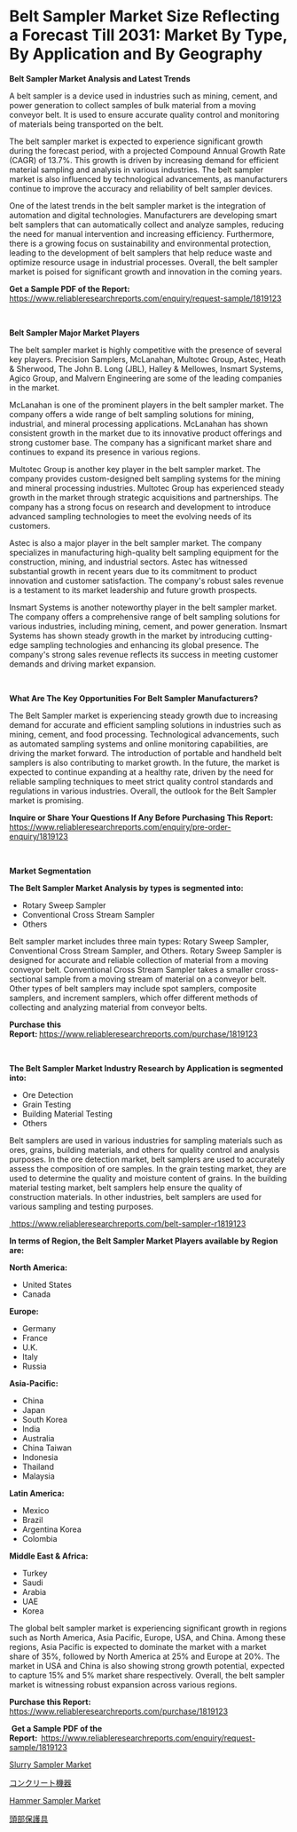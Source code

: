 <p><h1>Belt Sampler Market Size Reflecting a Forecast Till 2031: Market By Type, By Application and By Geography</h1></p><p><strong>Belt Sampler Market Analysis and Latest Trends</strong></p>
<p><p>A belt sampler is a device used in industries such as mining, cement, and power generation to collect samples of bulk material from a moving conveyor belt. It is used to ensure accurate quality control and monitoring of materials being transported on the belt.</p><p>The belt sampler market is expected to experience significant growth during the forecast period, with a projected Compound Annual Growth Rate (CAGR) of 13.7%. This growth is driven by increasing demand for efficient material sampling and analysis in various industries. The belt sampler market is also influenced by technological advancements, as manufacturers continue to improve the accuracy and reliability of belt sampler devices.</p><p>One of the latest trends in the belt sampler market is the integration of automation and digital technologies. Manufacturers are developing smart belt samplers that can automatically collect and analyze samples, reducing the need for manual intervention and increasing efficiency. Furthermore, there is a growing focus on sustainability and environmental protection, leading to the development of belt samplers that help reduce waste and optimize resource usage in industrial processes. Overall, the belt sampler market is poised for significant growth and innovation in the coming years.</p></p>
<p><strong>Get a Sample PDF of the Report:&nbsp;</strong> <a href="https://www.reliableresearchreports.com/enquiry/request-sample/1819123">https://www.reliableresearchreports.com/enquiry/request-sample/1819123</a></p>
<p>&nbsp;</p>
<p><strong>Belt Sampler Major Market Players</strong></p>
<p><p>The belt sampler market is highly competitive with the presence of several key players. Precision Samplers, McLanahan, Multotec Group, Astec, Heath & Sherwood, The John B. Long (JBL), Halley & Mellowes, Insmart Systems, Agico Group, and Malvern Engineering are some of the leading companies in the market.</p><p>McLanahan is one of the prominent players in the belt sampler market. The company offers a wide range of belt sampling solutions for mining, industrial, and mineral processing applications. McLanahan has shown consistent growth in the market due to its innovative product offerings and strong customer base. The company has a significant market share and continues to expand its presence in various regions.</p><p>Multotec Group is another key player in the belt sampler market. The company provides custom-designed belt sampling systems for the mining and mineral processing industries. Multotec Group has experienced steady growth in the market through strategic acquisitions and partnerships. The company has a strong focus on research and development to introduce advanced sampling technologies to meet the evolving needs of its customers.</p><p>Astec is also a major player in the belt sampler market. The company specializes in manufacturing high-quality belt sampling equipment for the construction, mining, and industrial sectors. Astec has witnessed substantial growth in recent years due to its commitment to product innovation and customer satisfaction. The company's robust sales revenue is a testament to its market leadership and future growth prospects.</p><p>Insmart Systems is another noteworthy player in the belt sampler market. The company offers a comprehensive range of belt sampling solutions for various industries, including mining, cement, and power generation. Insmart Systems has shown steady growth in the market by introducing cutting-edge sampling technologies and enhancing its global presence. The company's strong sales revenue reflects its success in meeting customer demands and driving market expansion.</p></p>
<p>&nbsp;</p>
<p><strong>What Are The Key Opportunities For Belt Sampler Manufacturers?</strong></p>
<p><p>The Belt Sampler market is experiencing steady growth due to increasing demand for accurate and efficient sampling solutions in industries such as mining, cement, and food processing. Technological advancements, such as automated sampling systems and online monitoring capabilities, are driving the market forward. The introduction of portable and handheld belt samplers is also contributing to market growth. In the future, the market is expected to continue expanding at a healthy rate, driven by the need for reliable sampling techniques to meet strict quality control standards and regulations in various industries. Overall, the outlook for the Belt Sampler market is promising.</p></p>
<p><strong>Inquire or Share Your Questions If Any Before Purchasing This Report:</strong> <a href="https://www.reliableresearchreports.com/enquiry/pre-order-enquiry/1819123">https://www.reliableresearchreports.com/enquiry/pre-order-enquiry/1819123</a></p>
<p>&nbsp;</p>
<p><strong>Market Segmentation</strong></p>
<p><strong>The Belt Sampler Market Analysis by types is segmented into:</strong></p>
<p><ul><li>Rotary Sweep Sampler</li><li>Conventional Cross Stream Sampler</li><li>Others</li></ul></p>
<p><p>Belt sampler market includes three main types: Rotary Sweep Sampler, Conventional Cross Stream Sampler, and Others. Rotary Sweep Sampler is designed for accurate and reliable collection of material from a moving conveyor belt. Conventional Cross Stream Sampler takes a smaller cross-sectional sample from a moving stream of material on a conveyor belt. Other types of belt samplers may include spot samplers, composite samplers, and increment samplers, which offer different methods of collecting and analyzing material from conveyor belts.</p></p>
<p><strong>Purchase this Report:&nbsp;</strong><a href="https://www.reliableresearchreports.com/purchase/1819123">https://www.reliableresearchreports.com/purchase/1819123</a></p>
<p>&nbsp;</p>
<p><strong>The Belt Sampler Market Industry Research by Application is segmented into:</strong></p>
<p><ul><li>Ore Detection</li><li>Grain Testing</li><li>Building Material Testing</li><li>Others</li></ul></p>
<p><p>Belt samplers are used in various industries for sampling materials such as ores, grains, building materials, and others for quality control and analysis purposes. In the ore detection market, belt samplers are used to accurately assess the composition of ore samples. In the grain testing market, they are used to determine the quality and moisture content of grains. In the building material testing market, belt samplers help ensure the quality of construction materials. In other industries, belt samplers are used for various sampling and testing purposes.</p></p>
<p><a href="https://www.reliableresearchreports.com/belt-sampler-r1819123">&nbsp;https://www.reliableresearchreports.com/belt-sampler-r1819123</a></p>
<p><strong>In terms of Region, the Belt Sampler Market Players available by Region are:</strong></p>
<p>
    <p> <strong> North America: </strong>
        <ul>
            <li>United States</li>
            <li>Canada</li>
        </ul>
        </p> 
    <p> <strong> Europe: </strong>
        <ul>
            <li>Germany</li>
            <li>France</li>
            <li>U.K.</li>
            <li>Italy</li>
            <li>Russia</li>
        </ul>
        </p> 
    <p> <strong> Asia-Pacific: </strong>
        <ul>
            <li>China</li>
            <li>Japan</li>
            <li>South Korea</li>
            <li>India</li>
            <li>Australia</li>
            <li>China Taiwan</li>
            <li>Indonesia</li>
            <li>Thailand</li>
            <li>Malaysia</li>
        </ul>
        </p> 
    <p> <strong> Latin America: </strong>
        <ul>
            <li>Mexico</li>
            <li>Brazil</li>
            <li>Argentina Korea</li>
            <li>Colombia</li>
        </ul>
        </p> 
    <p> <strong> Middle East & Africa: </strong>
        <ul>
            <li>Turkey</li>
            <li>Saudi</li>
            <li>Arabia</li>
            <li>UAE</li>
            <li>Korea</li>
        </ul>
    </p>
    </p>
<p><p>The global belt sampler market is experiencing significant growth in regions such as North America, Asia Pacific, Europe, USA, and China. Among these regions, Asia Pacific is expected to dominate the market with a market share of 35%, followed by North America at 25% and Europe at 20%. The market in USA and China is also showing strong growth potential, expected to capture 15% and 5% market share respectively. Overall, the belt sampler market is witnessing robust expansion across various regions.</p></p>
<p><strong>Purchase this Report: </strong><a href="https://www.reliableresearchreports.com/purchase/1819123">https://www.reliableresearchreports.com/purchase/1819123</a></p>
<p>&nbsp;<strong>Get a Sample PDF of the Report:&nbsp;&nbsp;</strong><a href="https://www.reliableresearchreports.com/enquiry/request-sample/1819123">https://www.reliableresearchreports.com/enquiry/request-sample/1819123</a></p>
<p><strong></strong></p>
<p><p><a href="https://github.com/timeliteaut/Market-Research-Report-List-2/blob/main/slurry-sampler-market.md">Slurry Sampler Market</a></p><p><a href="https://github.com/zjkmgcs938405/Market-Research-Report-List-1/blob/main/569360330438.md">コンクリート機器</a></p><p><a href="https://github.com/bobicer/Market-Research-Report-List-2/blob/main/hammer-sampler-market.md">Hammer Sampler Market</a></p><p><a href="https://github.com/schmahlson/Market-Research-Report-List-1/blob/main/367600030441.md">頭部保護具</a></p></p>